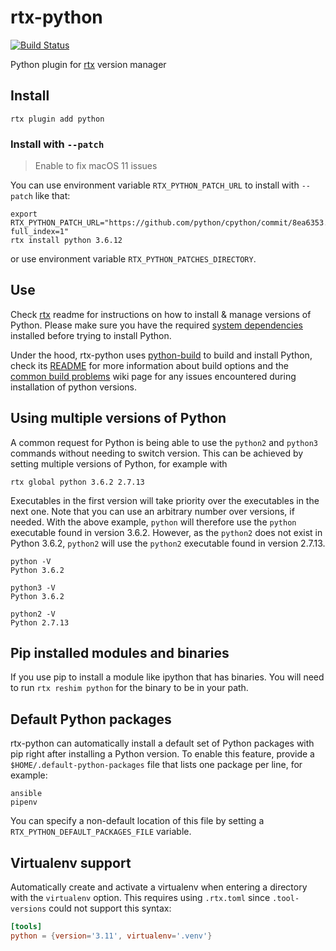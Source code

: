 # rtx-python

[![Build Status](https://travis-ci.org/danhper/rtx-python.svg?branch=master)](https://travis-ci.org/danhper/rtx-python)

Python plugin for [rtx](https://github.com/jdxcode/rtx) version manager

## Install

```
rtx plugin add python
```

### Install with `--patch`

> Enable to fix macOS 11 issues

You can use environment variable `RTX_PYTHON_PATCH_URL` to install with `--patch` like that:

```
export RTX_PYTHON_PATCH_URL="https://github.com/python/cpython/commit/8ea6353.patch?full_index=1"
rtx install python 3.6.12
```

or use environment variable `RTX_PYTHON_PATCHES_DIRECTORY`.

## Use

Check [rtx](https://github.com/jdxcode/rtx) readme for instructions on how to install & manage versions of Python.
Please make sure you have the required [system dependencies](https://github.com/pyenv/pyenv/wiki#suggested-build-environment) installed before trying to install Python.

Under the hood, rtx-python uses [python-build](https://github.com/yyuu/pyenv/tree/master/plugins/python-build)
to build and install Python, check its [README](https://github.com/yyuu/pyenv/tree/master/plugins/python-build)
for more information about build options and the [common build problems](https://github.com/pyenv/pyenv/wiki/Common-build-problems) wiki page for any issues encountered during installation of python versions.

## Using multiple versions of Python

A common request for Python is being able to use the `python2` and `python3` commands without needing to switch version.
This can be achieved by setting multiple versions of Python, for example with

```
rtx global python 3.6.2 2.7.13
```

Executables in the first version will take priority over the executables in the next one. Note that you can use an arbitrary number over versions, if needed.
With the above example, `python` will therefore use the `python` executable found in version 3.6.2.
However, as the `python2` does not exist in Python 3.6.2, `python2` will use the `python2` executable found in version 2.7.13.

```
python -V
Python 3.6.2

python3 -V
Python 3.6.2

python2 -V
Python 2.7.13
```

## Pip installed modules and binaries

If you use pip to install a module like ipython that has binaries. You will need to run `rtx reshim python` for the binary to be in your path.

## Default Python packages

rtx-python can automatically install a default set of Python packages with pip right after installing a Python version. To enable this feature, provide a `$HOME/.default-python-packages` file that lists one package per line, for example:

```
ansible
pipenv
```

You can specify a non-default location of this file by setting a `RTX_PYTHON_DEFAULT_PACKAGES_FILE` variable.

## Virtualenv support

Automatically create and activate a virtualenv when entering a directory with the
`virtualenv` option. This requires using `.rtx.toml` since `.tool-versions` could
not support this syntax:

```toml
[tools]
python = {version='3.11', virtualenv='.venv'}
```
